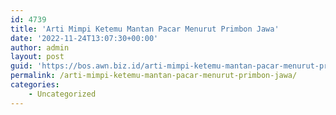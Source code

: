 ```yaml
---
id: 4739
title: 'Arti Mimpi Ketemu Mantan Pacar Menurut Primbon Jawa'
date: '2022-11-24T13:07:30+00:00'
author: admin
layout: post
guid: 'https://bos.awn.biz.id/arti-mimpi-ketemu-mantan-pacar-menurut-primbon-jawa/'
permalink: /arti-mimpi-ketemu-mantan-pacar-menurut-primbon-jawa/
categories:
    - Uncategorized
---
```



